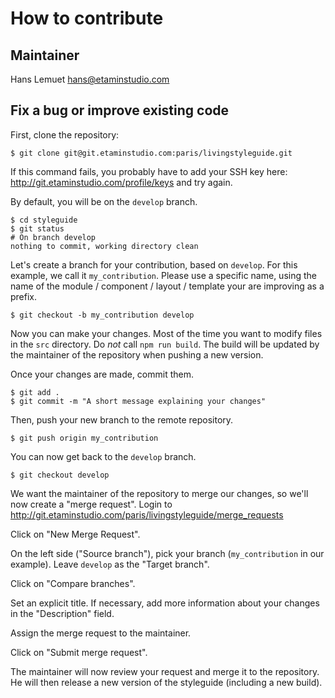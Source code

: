 # How to contribute

## Maintainer

Hans Lemuet <hans@etaminstudio.com>

## Fix a bug or improve existing code

First, clone the repository:

    $ git clone git@git.etaminstudio.com:paris/livingstyleguide.git

If this command fails, you probably have to add your SSH key here: http://git.etaminstudio.com/profile/keys and try again.

By default, you will be on the `develop` branch.

    $ cd styleguide
    $ git status
    # On branch develop
    nothing to commit, working directory clean

Let's create a branch for your contribution, based on `develop`.
For this example, we call it `my_contribution`. Please use a specific name, using the name of the module / component / layout / template your are improving as a prefix.

    $ git checkout -b my_contribution develop

Now you can make your changes. Most of the time you want to modify files in the `src` directory.
Do *not* call `npm run build`. The build will be updated by the maintainer of the repository when pushing a new version.

Once your changes are made, commit them.

    $ git add .
    $ git commit -m "A short message explaining your changes"

Then, push your new branch to the remote repository.

    $ git push origin my_contribution

You can now get back to the `develop` branch.

    $ git checkout develop

We want the maintainer of the repository to merge our changes, so we'll now create a "merge request".
Login to http://git.etaminstudio.com/paris/livingstyleguide/merge_requests

Click on "New Merge Request".

On the left side ("Source branch"), pick your branch (`my_contribution` in our example). Leave `develop` as the "Target branch".

Click on "Compare branches".

Set an explicit title. If necessary, add more information about your changes in the "Description" field.

Assign the merge request to the maintainer.

Click on "Submit merge request".

The maintainer will now review your request and merge it to the repository. He will then release a new version of the styleguide (including a new build).
